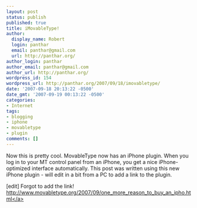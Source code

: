 ```yaml
---
layout: post
status: publish
published: true
title: iMovableType!
author:
  display_name: Robert
  login: panthar
  email: panthar@gmail.com
  url: http://panthar.org/
author_login: panthar
author_email: panthar@gmail.com
author_url: http://panthar.org/
wordpress_id: 154
wordpress_url: http://panthar.org/2007/09/18/imovabletype/
date: '2007-09-18 20:13:22 -0500'
date_gmt: '2007-09-19 00:13:22 -0500'
categories:
- Internet
tags:
- blogging
- iphone
- movabletype
- plugin
comments: []
---
```

<p>Now this is pretty cool. MovableType now has an iPhone plugin. When you log in to your MT control panel from an iPhone, you get a nice iPhone-optimized interface automatically. This post was written using this new iPhone plugin - will edit in a bit from a PC to add a link to the plugin.</p>
<p>[edit] Forgot to add the link! <a href="http:&#47;&#47;www.movabletype.org&#47;2007&#47;09&#47;one_more_reason_to_buy_an_ipho.html">http:&#47;&#47;www.movabletype.org&#47;2007&#47;09&#47;one_more_reason_to_buy_an_ipho.html<&#47;a></p>
